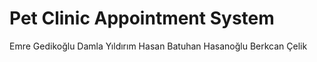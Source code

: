 # Pet Clinic Appointment System
Emre Gedikoğlu
Damla Yıldırım
Hasan Batuhan Hasanoğlu
Berkcan Çelik
